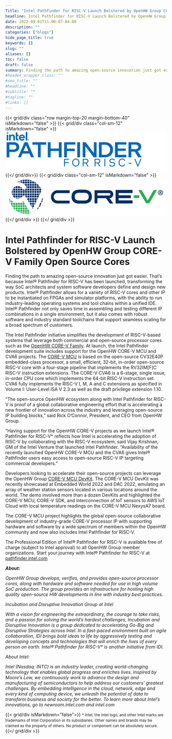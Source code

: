 ```yaml
---
Title: "Intel Pathfinder for RISC-V Launch Bolstered by OpenHW Group CORE-V Family Open Source Cores"
headline: Intel Pathfinder for RISC-V Launch Bolstered by OpenHW Group CORE-V Family Open Source Cores
date: 2022-09-01T11:00:07-04:00
description: ""
categories: ["blogs"]
hide_page_title: true
keywords: []
slug: ""
aliases: []
toc: false
draft: false
summary: Finding the path to amazing open-source innovation just got easier. That’s because Intel® Pathfinder for RISC-V has been launched, transforming the way SoC architects and system software developers define and design new products. Intel® Pathfinder allows for a variety of RISC-V cores and other IP to be instantiated on FPGAs and simulator platforms, with the ability to run industry-leading operating systems and tool chains within a unified IDE.
#header_wrapper_class: ""
#seo_title: ""
#headline: ""
#subtitle: ""
#tagline: ""
#links: []
---
```

{{< grid/div class="row margin-top-20 margin-bottom-40" isMarkdown="false" >}}
    {{< grid/div class="col-sm-12" isMarkdown="false" >}}
        <a href="https://pathfinder.intel.com/" class="blog-logo-container"><img src="./images/intel-pathfinder-for-risc-v.png" alt=""></a>
    {{</ grid/div>}}
    {{< grid/div class="col-sm-12" isMarkdown="false" >}}
        <a href="https://github.com/openhwgroup/core-v-cores" class="blog-logo-container"><img src="./images/core-v.png" alt=""></a>
{{</ grid/div >}}
{{</ grid/div >}}

# Intel Pathfinder for RISC-V Launch Bolstered by OpenHW Group CORE-V Family Open Source Cores

Finding the path to amazing open-source innovation just got easier. That’s because Intel® Pathfinder for RISC-V has been launched, transforming the way SoC architects and system software developers define and design new products. Intel® Pathfinder allows for a variety of RISC-V cores and other IP to be instantiated on FPGAs and simulator platforms, with the ability to run industry-leading operating systems and tool chains within a unified IDE. Intel® Pathfinder not only saves time in assembling and testing different IP combinations in a single environment, but it also comes with robust software and industry standard toolchains that support seamless scaling for a broad spectrum of customers.

The Intel Pathfinder initiative simplifies the development of RISC-V-based systems that leverage both commercial and open-source processor cores such as the [OpenHW CORE-V Family](https://github.com/openhwgroup/core-v-cores).  At launch, the Intel Pathfinder development suite includes support for the OpenHW CORE-V MCU and CVA6 projects. The [CORE-V MCU](https://github.com/openhwgroup/core-v-mcu) is based on the open-source CV32E40P embedded-class processor, a small, efficient, 32-bit, in-order open-source RISC-V core with a four-stage pipeline that implements the RV32IM[F]C RISC-V instruction extensions.  The CORE-V CVA6 is a 6-stage, single issue, in-order CPU core which implements the 64-bit RISC-V instruction set. CVA6 fully implements the RISC-V I, M, A and C extensions as specified in Volume I: User-Level ISA V 2.3 as well as the draft privilege extension 1.10.

“The open-source OpenHW ecosystem along with Intel Pathfinder for RISC-V is proof of a global collaborative engineering effort that is accelerating a new frontier of innovation across the industry and leveraging open-source IP building blocks,” said Rick O’Connor, President, and CEO from OpenHW Group.

“Having support for the OpenHW CORE-V projects as we launch Intel® Pathfinder for RISC-V* reflects how Intel is accelerating the adoption of RISC-V by collaborating with the RISC-V ecosystem, said Vijay Krishnan, GM of the Intel Venture that launched Intel Pathfinder.  “Availability of the recently launched OpenHW CORE-V MCU and the CVA6 gives Intel® Pathfinder users easy access to open-source RISC-V IP targeting commercial developers.”

Developers looking to accelerate their open-source projects can leverage the OpenHW Group [CORE-V MCU DevKit](https://www.openhwgroup.org/core-v-devkits/).  The CORE-V MCU DevKit was recently showcased at Embedded World 2022 and DAC 2022, emulating an array of weather station sensors located in various locations around the world. The demo involved more than a dozen DevKits and highlighted the CORE-V MCU, CORE-V SDK, and interconnection of IoT sensors to AWS IoT Cloud with local temperature readings on the CORE-V MCU NexysA7 board. 

The CORE-V MCU project highlights the global open-source collaborative development of industry-grade CORE-V processor IP with supporting hardware and software by a wide spectrum of members within the OpenHW community and now also includes Intel Pathfinder for RISC-V.

The Professional Edition of Intel® Pathfinder for RISC-V is available free of charge (subject to Intel approval) to all OpenHW Group member organizations. Start your journey with Intel® Pathfinder for RISC-V at [pathfinder.intel.com](https://pathfinder.intel.com/)

***About:***

*OpenHW Group develops, verifies, and provides open-source processor cores, along with hardware and software needed for use in high volume SoC production. The group provides an infrastructure for hosting high quality open-source HW developments in line with industry best practices.*

*Incubation and Disruptive Innovation Group at Intel*

*With a vision for engineering the extraordinary, the courage to take risks, and a passion for solving the world’s hardest challenges, Incubation and Disruptive Innovation is a group dedicated to accelerating Go-Big and Disruptive Strategies across Intel. In a fast-paced environment built on agile collaboration, IDI brings bold ideas to life by aggressively testing and developing concepts and technologies that will enrich the lives of every person on earth. Intel® Pathfinder for RISC-V\* is another initiative from IDI.*

*About Intel:*

*Intel (Nasdaq: INTC) is an industry leader, creating world-changing technology that enables global progress and enriches lives. Inspired by Moore’s Low, we continuously work to advance the design and manufacturing of semiconductors to help address our customers’ greatest challenges. By embedding intelligence in the cloud, network, edge and every kind of computing device, we unleash the potential of data to transform business and society for the better. To learn more about Intel’s innovations, go to newroom.intel.com and intel.com*


{{< grid/div isMarkdown="false">}}
    <small class="small">
        * Intel, the Intel logo, and other Intel marks are trademarks of Intel Corporation or its subsidiaries. Other names and brands may be claimed as the property of others. No product or component can be absolutely secure.
    </small>
{{</ grid/div >}}


